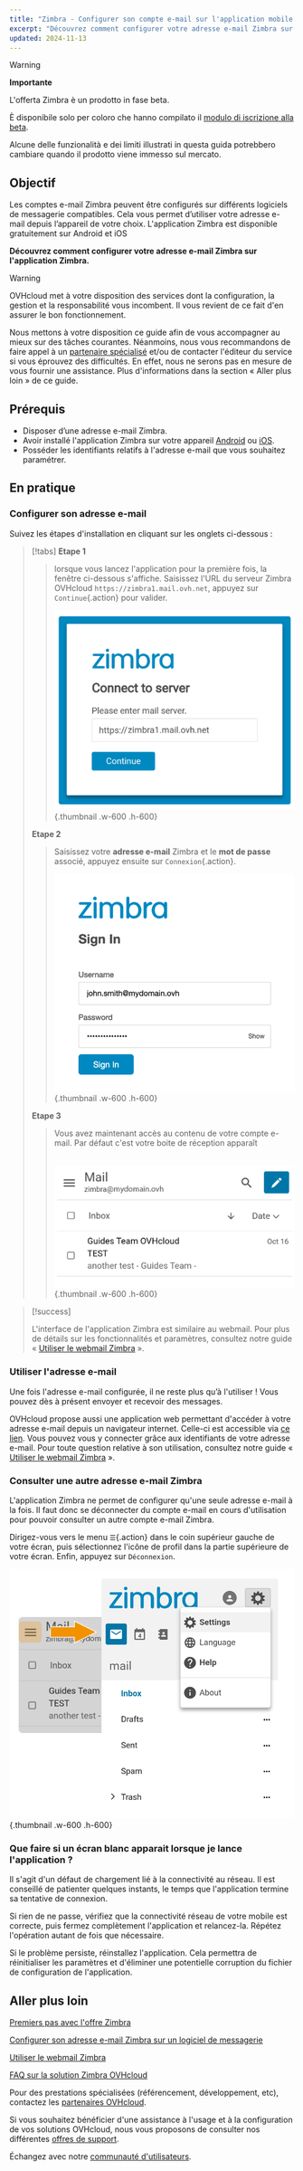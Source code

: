```yaml
---
title: "Zimbra - Configurer son compte e-mail sur l'application mobile Zimbra"
excerpt: "Découvrez comment configurer votre adresse e-mail Zimbra sur l'application mobile Zimbra disponible sur Android et iOS"
updated: 2024-11-13
---
```


<style>
.w-600 {
  max-width:600px !important;
}
.h-600 {
  max-height:600px !important;
}
</style>

> [!warning]
>
> **Importante**
>
> L'offerta Zimbra è un prodotto in fase beta.
>
> È disponibile solo per coloro che hanno compilato il [modulo di iscrizione alla beta](https://labs.ovhcloud.com/en/zimbra-beta/).
>
> Alcune delle funzionalità e dei limiti illustrati in questa guida potrebbero cambiare quando il prodotto viene immesso sul mercato.


## Objectif

Les comptes e-mail Zimbra peuvent être configurés sur différents logiciels de messagerie compatibles. Cela vous permet d’utiliser votre adresse e-mail depuis l’appareil de votre choix. L'application Zimbra est disponible gratuitement sur Android et iOS

**Découvrez comment configurer votre adresse e-mail Zimbra sur l'application Zimbra.**

> [!warning]
>
> OVHcloud met à votre disposition des services dont la configuration, la gestion et la responsabilité vous incombent. Il vous revient de ce fait d'en assurer le bon fonctionnement.
>
> Nous mettons à votre disposition ce guide afin de vous accompagner au mieux sur des tâches courantes. Néanmoins, nous vous recommandons de faire appel à un [partenaire spécialisé](https://marketplace.ovhcloud.com/c/support-collaboration) et/ou de contacter l'éditeur du service si vous éprouvez des difficultés. En effet, nous ne serons pas en mesure de vous fournir une assistance. Plus d'informations dans la section « Aller plus loin » de ce guide.

## Prérequis

- Disposer d’une adresse e-mail Zimbra.
- Avoir installé l'application Zimbra sur votre appareil [Android](https://play.google.com/store/apps/details?id=com.zimbra.modernapp&hl=fr) ou [iOS](https://apps.apple.com/cm/app/zimbra-email-collaboration/id1554848550).
- Posséder les identifiants relatifs à l'adresse e-mail que vous souhaitez paramétrer.

## En pratique

### Configurer son adresse e-mail

Suivez les étapes d'installation en cliquant sur les onglets ci-dessous :

> [!tabs]
> **Etape 1**
>>
>> lorsque vous lancez l'application pour la première fois, la fenêtre ci-dessous s'affiche. Saisissez l'URL du serveur Zimbra OVHcloud `https://zimbra1.mail.ovh.net`, appuyez sur `Continue`{.action} pour valider.
>>
>> ![zimbra_app](images/zimbra_app_connect01.png){.thumbnail .w-600 .h-600}
>>
> **Etape 2**
>>
>> Saisissez votre **adresse e-mail** Zimbra et le  **mot de passe** associé, appuyez ensuite sur `Connexion`{.action}.
>>
>> ![zimbra_app](images/zimbra_app_connect02.png){.thumbnail .w-600 .h-600}
>>
> **Etape 3**
>>
>> Vous avez maintenant accès au contenu de votre compte e-mail. Par défaut c'est votre boite de réception apparaît <br><br>
>>
>> ![zimbra_app](images/zimbra_app_inbox01.png){.thumbnail .w-600 .h-600}

> [!success]
>
> L'interface de l'application Zimbra est similaire au webmail. Pour plus de détails sur les fonctionnalités et paramètres, consultez notre guide « [Utiliser le webmail Zimbra](/pages/web_cloud/email_and_collaborative_solutions/mx_plan/email_zimbra) ».

### Utiliser l'adresse e-mail

Une fois l'adresse e-mail configurée, il ne reste plus qu’à l'utiliser ! Vous pouvez dès à présent envoyer et recevoir des messages.

OVHcloud propose aussi une application web permettant d'accéder à votre adresse e-mail depuis un navigateur internet. Celle-ci est accessible via [ce lien](/links/web/email). Vous pouvez vous y connecter grâce aux identifiants de votre adresse e-mail. Pour toute question relative à son utilisation, consultez notre guide « [Utiliser le webmail Zimbra](/pages/web_cloud/email_and_collaborative_solutions/) ».

### Consulter une autre adresse e-mail Zimbra <a name="modify-settings"></a>

L'application Zimbra ne permet de configurer qu'une seule adresse e-mail à la fois. Il faut donc se déconnecter du compte e-mail en cours d'utilisation pour pouvoir consulter un autre compte e-mail Zimbra.

Dirigez-vous vers le menu `☰`{.action} dans le coin supérieur gauche de votre écran, puis sélectionnez l'icône de profil dans la partie supérieure de votre écran. Enfin, appuyez sur `Déconnexion`.

![zimbra_app](images/zimbra_app_settings01.png){.thumbnail .w-600 .h-600}

### Que faire si un écran blanc apparait lorsque je lance l'application ?

Il s'agit d'un défaut de chargement lié à la connectivité au réseau. Il est conseillé de patienter quelques instants, le temps que l'application termine sa tentative de connexion.

Si rien de ne passe, vérifiez que la connectivité réseau de votre mobile est correcte, puis fermez complètement l'application et relancez-la. Répétez l'opération autant de fois que nécessaire.

Si le problème persiste, réinstallez l'application. Cela permettra de réinitialiser les paramètres et d'éliminer une potentielle corruption du fichier de configuration de l'application.

## Aller plus loin

[Premiers pas avec l'offre Zimbra](/pages/web_cloud/email_and_collaborative_solutions/zimbra/getting_started_zimbra)

[Configurer son adresse e-mail Zimbra sur un logiciel de messagerie](/pages/web_cloud/email_and_collaborative_solutions/zimbra/zimbra_mail_apps)

[Utiliser le webmail Zimbra](/pages/web_cloud/email_and_collaborative_solutions/mx_plan/email_zimbra)

[FAQ sur la solution Zimbra OVHcloud](/pages/web_cloud/email_and_collaborative_solutions/mx_plan/faq-zimbra)

Pour des prestations spécialisées (référencement, développement, etc), contactez les [partenaires OVHcloud](/links/partner).

Si vous souhaitez bénéficier d'une assistance à l'usage et à la configuration de vos solutions OVHcloud, nous vous proposons de consulter nos différentes [offres de support](/links/support).

Échangez avec notre [communauté d'utilisateurs](/links/community).